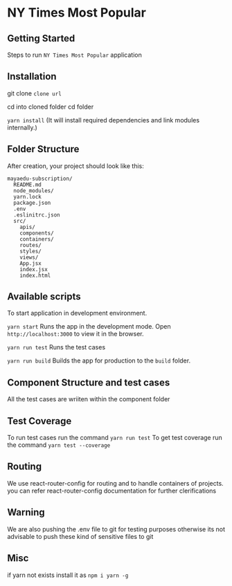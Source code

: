 # NY Times Most Popular

## Getting Started

Steps to run `NY Times Most Popular` application

## Installation

git clone `clone url`

cd into cloned folder
cd folder

`yarn install`
(It will install required dependencies and link modules internally.)

## Folder Structure

After creation, your project should look like this:

```
mayaedu-subscription/
  README.md
  node_modules/
  yarn.lock
  package.json
  .env
  .eslinitrc.json
  src/
    apis/
    components/
    containers/
    routes/
    styles/
    views/
    App.jsx
    index.jsx
    index.html
```

## Available scripts

To start application in development environment.

`yarn start`
Runs the app in the development mode. Open `http://localhost:3000` to view it in the browser.

`yarn run test`
Runs the test cases

`yarn run build`
Builds the app for production to the `build` folder.

## Component Structure and test cases

All the test cases are wriiten within the component folder

## Test Coverage

To run test cases run the command `yarn run test`
To get test coverage run the command `yarn test --coverage`

## Routing

We use react-router-config for routing and to handle containers of projects.
you can refer react-router-config documentation for further clerifications

## Warning

We are also pushing the .env file to git for testing purposes otherwise its not advisable to push these kind of sensitive files to git

## Misc

if yarn not exists install it as `npm i yarn -g`

